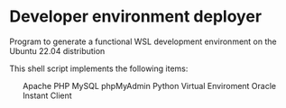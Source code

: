 # Developer environment deployer
Program to generate a functional WSL development environment on the Ubuntu 22.04 distribution

This shell script implements the following items:

<ul>
Apache
PHP
MySQL
phpMyAdmin
Python Virtual Enviroment
Oracle Instant Client
<ul/>

